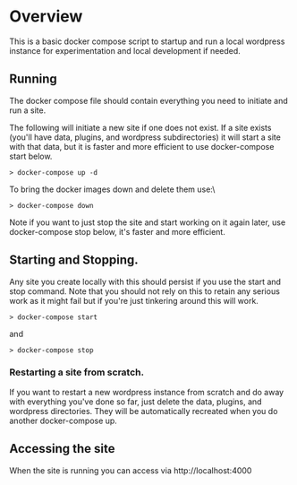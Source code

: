 # Overview

This is a basic docker compose script to startup and run a local wordpress instance for experimentation and local development if needed.

## Running

The docker compose file should contain everything you need to initiate and run a site. 

The following will initiate a new site if one does not exist.  If a site exists (you'll have data, plugins, and wordpress subdirectories) it will start a site with that data, but it is faster and more efficient to use docker-compose start below.
```
> docker-compose up -d
```

To bring the docker images down and delete them use:\
```
> docker-compose down
```
Note if you want to just stop the site and start working on it again later, use docker-compose stop below, it's faster and more efficient.

## Starting and Stopping.

Any site you create locally with this should persist if you use the start and stop command.  Note that you should not rely on this to retain any serious work as it might fail but if you're just tinkering around this will work.

```
> docker-compose start
```
and
```
> docker-compose stop
```

### Restarting a site from scratch.

If you want to restart a new wordpress instance from scratch and do away with everything you've done so far, just delete the data, plugins, and wordpress directories. They will be automatically recreated when you do another docker-compose up.

## Accessing the site

When the site is running you can access via http://localhost:4000